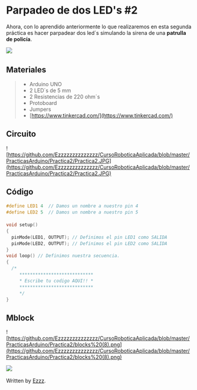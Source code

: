 # Parpadeo de dos LED's #2

Ahora, con lo aprendido anteriormente lo que realizaremos en esta segunda práctica es hacer parpadear dos led´s simulando la sirena de una **patrulla de policía**. 

![](https://thumbs.gfycat.com/TornPracticalEmu-size_restricted.gif)

## Materiales
> - Arduino UNO
> - 2 LED´s de 5 mm
> - 2 Resistencias de 220 ohm´s 
> - Protoboard 
> - Jumpers
> - [https://www.tinkercad.com/](https://www.tinkercad.com/)

## Circuito
![https://github.com/Ezzzzzzzzzzzzzz/CursoRoboticaAplicada/blob/master/PracticasArduino/Practica2/Practica2.JPG](https://github.com/Ezzzzzzzzzzzzzz/CursoRoboticaAplicada/blob/master/PracticasArduino/Practica2/Practica2.JPG)

## Código
```c
#define LED1 4	// Damos un nombre a nuestro pin 4
#define LED2 5	// Damos un nombre a nuestro pin 5

void setup()
{
  pinMode(LED1, OUTPUT); // Definimos el pin LED1 como SALIDA
  pinMode(LED2, OUTPUT); // Definimos el pin LED2 como SALIDA
}
void loop() // Definimos nuestra secuencia.
{
  /*
	 ****************************
	 * Escribe tu codigo AQUI!! *
	 ****************************
	 */
}
```
## Mblock
![https://github.com/Ezzzzzzzzzzzzzz/CursoRoboticaAplicada/blob/master/PracticasArduino/Practica2/blocks%20(8).png](https://github.com/Ezzzzzzzzzzzzzz/CursoRoboticaAplicada/blob/master/PracticasArduino/Practica2/blocks%20(8).png)

![](https://media1.giphy.com/media/cMVgEhDeKzPwI/giphy.gif?w=1400)




Written by  [Ezzz](https://ezzzzzzzzzzzzzz.github.io/).
<!--stackedit_data:
eyJoaXN0b3J5IjpbLTE0NDA2MDIxODgsLTE1ODM5MDMzMjcsLT
E4NDg3ODE1NTgsLTU2Njg4MDU3MCwtMTkzMjM2MTk5MCwtMTgx
MjM4OTEyNiwtNjkzMTk5MzFdfQ==
-->